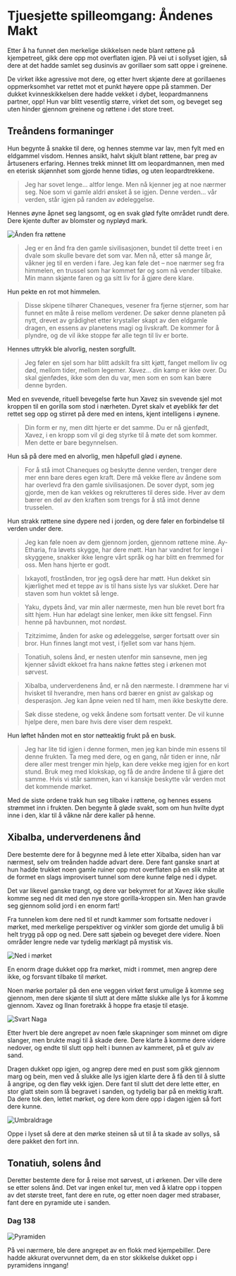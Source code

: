 # Tjuesjette spilleomgang: Åndenes Makt

Etter å ha funnet den merkelige skikkelsen nede blant røttene på kjempetreet, gikk dere opp mot overflaten igjen. På vei ut i sollyset igjen, så dere at det hadde samlet seg dusinvis av gorillaer som satt oppe i greinene.

De virket ikke agressive mot dere, og etter hvert skjønte dere at gorillaenes oppmerksomhet var rettet mot et punkt høyere oppe på stammen. Der dukket kvinneskikkelsen dere hadde vekket i dybet, leopardmannens partner, opp! Hun var blitt vesentlig større, virket det som, og beveget seg uten hinder gjennom greinene og røttene i det store treet.

## Treåndens formaninger

Hun begynte å snakke til dere, og hennes stemme var lav, men fylt med en eldgammel visdom. Hennes ansikt, halvt skjult blant røttene, bar preg av årtuseners erfaring. Hennes trekk minnet litt om leopardmannen, men med en eterisk skjønnhet som gjorde henne tidløs, og uten leopardtrekkene.

> Jeg har sovet lenge... altfor lenge. Men nå kjenner jeg at noe nærmer seg. Noe som vi gamle aldri ønsket å se igjen. Denne verden... vår verden, står igjen på randen av ødeleggelse.

Hennes øyne åpnet seg langsomt, og en svak glød fylte området rundt dere. Dere kjente dufter av blomster og nypløyd mark.

![Ånden fra røttene](images/tree_spirit_2.png)

> Jeg er en ånd fra den gamle sivilisasjonen, bundet til dette treet i en dvale som skulle bevare det som var. Men nå, etter så mange år, våkner jeg til en verden i fare. Jeg kan føle det – noe nærmer seg fra himmelen, en trussel som har kommet før og som nå vender tilbake. Min mann skjønte faren og ga sitt liv for å gjøre dere klare.

Hun pekte en rot mot himmelen.

> Disse skipene tilhører Chaneques, vesener fra fjerne stjerner, som har funnet en måte å reise mellom verdener. De søker denne planeten på nytt, drevet av grådighet etter krystaller skapt av den eldgamle dragen, en essens av planetens magi og livskraft. De kommer for å plyndre, og de vil ikke stoppe før alle tegn til liv er borte.

Hennes uttrykk ble alvorlig, nesten sorgfullt.

> Jeg føler en sjel som har blitt adskilt fra sitt kjøtt, fanget mellom liv og død, mellom tider, mellom legemer. Xavez... din kamp er ikke over. Du skal gjenfødes, ikke som den du var, men som en som kan bære denne byrden.

Med en svevende, rituell bevegelse førte hun Xavez sin svevende sjel mot kroppen til en gorilla som stod i nærheten. Dyret skalv et øyeblikk før det rettet seg opp og stirret på dere med en intens, kjent intelligens i øynene.

> Din form er ny, men ditt hjerte er det samme. Du er nå gjenfødt, Xavez, i en kropp som vil gi deg styrke til å møte det som kommer. Men dette er bare begynnelsen.

Hun så på dere med en alvorlig, men håpefull glød i øynene.

> For å stå imot Chaneques og beskytte denne verden, trenger dere mer enn bare deres egen kraft. Dere må vekke flere av åndene som har overlevd fra den gamle sivilisasjonen. De sover dypt, som jeg gjorde, men de kan vekkes og rekrutteres til deres side. Hver av dem bærer en del av den kraften som trengs for å stå imot denne trusselen.

Hun strakk røttene sine dypere ned i jorden, og dere føler en forbindelse til verden under dere.

> Jeg kan føle noen av dem gjennom jorden, gjennom røttene mine. Ay-Etharia, fra løvets skygge, har dere møtt. Han har vandret for lenge i skyggene, snakker ikke lengre vårt språk og har blitt en fremmed for oss. Men hans hjerte er godt.

> Ixkayotl, frostånden, tror jeg også dere har møtt. Hun dekket sin kjærlighet med et teppe av is til hans siste lys var slukket. Dere har staven som hun voktet så lenge.

> Yaku, dypets ånd, var min aller nærmeste, men hun ble revet bort fra sitt hjem. Hun har ødelagt sine lenker, men ikke sitt fengsel. Finn henne på havbunnen, mot nordøst.

> Tzitzimime, ånden for aske og ødeleggelse, sørger fortsatt over sin bror. Hun finnes langt mot vest, i fjellet som var hans hjem.

> Tonatiuh, solens ånd, er nesten utenfor min sansevne, men jeg kjenner såvidt ekkoet fra hans nakne føttes steg i ørkenen mot sørvest.

> Xibalba, underverdenens ånd, er nå den nærmeste. I drømmene har vi hvisket til hverandre, men hans ord bærer en gnist av galskap og desperasjon. Jeg kan åpne veien ned til ham, men ikke beskytte dere.

> Søk disse stedene, og vekk åndene som fortsatt venter. De vil kunne hjelpe dere, men bare hvis dere viser dem respekt.

Hun løftet hånden mot en stor nøtteaktig frukt på en busk.

> Jeg har lite tid igjen i denne formen, men jeg kan binde min essens til denne frukten. Ta meg med dere, og en gang, når tiden er inne, når dere aller mest trenger min hjelp, kan dere vekke meg igjen for en kort stund. Bruk meg med klokskap, og få de andre åndene til å gjøre det samme. Hvis vi står sammen, kan vi kanskje beskytte vår verden mot det kommende mørket.

Med de siste ordene trakk hun seg tilbake i røttene, og hennes essens strømmet inn i frukten. Den begynte å gløde svakt, som om hun hvilte dypt inne i den, klar til å våkne når dere kaller på henne.

## Xibalba, underverdenens ånd

Dere bestemte dere for å begynne med å lete etter Xibalba, siden han var nærmest, selv om treånden hadde advart dere. Dere fant ganske snart at hun hadde trukket noen gamle ruiner opp mot overflaten på en slik måte at de formet en slags improvisert tunnel som dere kunne følge ned i dypet. 

Det var likevel ganske trangt, og dere var bekymret for at Xavez ikke skulle komme seg ned dit med den nye store gorilla-kroppen sin. Men han gravde seg gjennom solid jord i en enorm fart!

Fra tunnelen kom dere ned til et rundt kammer som fortsatte nedover i mørket, med merkelige perspektiver og vinkler som gjorde det umulig å bli helt trygg på opp og ned. Dere satt sjøbein og beveget dere videre. Noen områder lengre nede var tydelig mørklagt på mystisk vis.

![Ned i mørket](images/pit2.png)

En enorm drage dukket opp fra mørket, midt i rommet, men angrep dere ikke, og forsvant tilbake til mørket.

Noen mørke portaler på den ene veggen virket først umulige å komme seg gjennom, men dere skjønte til slutt at dere måtte slukke alle lys for å komme gjennom. Xavez og Ilnan foretrakk å hoppe fra etasje til etasje.

![Svart Naga](images/dark_naga.png)

Etter hvert ble dere angrepet av noen fæle skapninger som minnet om digre slanger, men brukte magi til å skade dere. Dere klarte å komme dere videre nedover, og endte til slutt opp helt i bunnen av kammeret, på et gulv av sand.

Dragen dukket opp igjen, og angrep dere med en pust som gikk gjennom marg og bein, men ved å slukke alle lys igjen klarte dere å få den til å slutte å angripe, og den fløy vekk igjen. Dere fant til slutt det dere lette etter, en stor glatt stein som lå begravet i sanden, og tydelig bar på en mektig kraft. Da dere tok den, lettet mørket, og dere kom dere opp i dagen igjen så fort dere kunne.

![Umbraldrage](images/umbral_dragon.png)

Oppe i lyset så dere at den mørke steinen så ut til å ta skade av sollys, så dere pakket den fort inn.

## Tonatiuh, solens ånd

Deretter bestemte dere for å reise mot sørvest, ut i ørkenen. Der ville dere se etter solens ånd. Det var ingen enkel tur, men ved å klatre opp i toppen av det største treet, fant dere en rute, og etter noen dager med strabaser, fant dere en pyramide ute i sanden.

### Dag 138

![Pyramiden](images/sun_pyramid.png)

På vei nærmere, ble dere angrepet av en flokk med kjempebiller. Dere hadde akkurat overvunnet dem, da en stor skikkelse dukket opp i pyramidens inngang!



